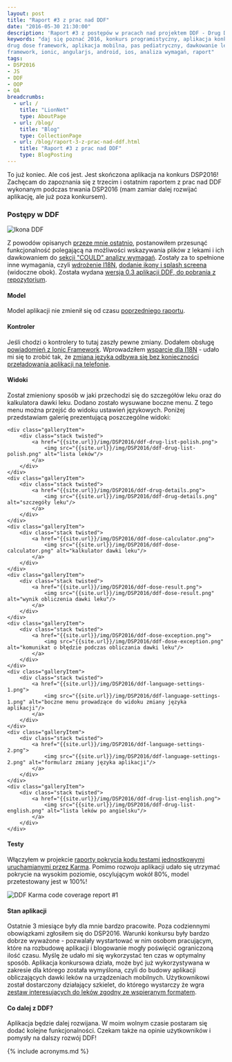 ```yaml
---
layout: post
title: "Raport #3 z prac nad DDF"
date: "2016-05-30 21:30:00"
description: 'Raport #3 z postępów w pracach nad projektem DDF - Drug Dose Framework'
keywords: "daj się poznać 2016, konkurs programistyczny, aplikacja konkursowa,
drug dose framework, aplikacja mobilna, pas pediatryczny, dawkowanie leków, 
framework, ionic, angularjs, android, ios, analiza wymagań, raport"
tags:
- DSP2016
- JS
- DDF
- OOP
- QA
breadcrumbs:
  - url: /
    title: "LionNet"
    type: AboutPage
  - url: /blog/
    title: "Blog"
    type: CollectionPage
  - url: /blog/raport-3-z-prac-nad-ddf.html
    title: "Raport #3 z prac nad DDF"
    type: BlogPosting
---
```


To już koniec. Ale coś jest. Jest skończona aplikacja na konkurs DSP2016! Zachęcam
do zapoznania się z trzecim i ostatnim raportem z prac nad DDF wykonanym podczas
trwania DSP2016 (mam zamiar dalej rozwijać aplikację, ale już poza konkursem).

### Postępy w DDF

![Ikona DDF][12]

Z powodów opisanych [przeze mnie ostatnio][1], postanowiłem przesunąć funkcjonalność
polegającą na możliwości wskazywania plików z lekami i ich dawkowaniem do [sekcji
"COULD" analizy wymagań][2]. Zostały za to spełnione inne wymagania, czyli 
[wdrożenie I18N][3], [dodanie ikony i splash screena][4] (widoczne obok).
Została wydana [wersja 0.3 aplikacji DDF, do pobrania z repozytorium][9].

#### Model

Model aplikacji nie zmienił się od czasu [poprzedniego raportu][5].

#### Kontroler

Jeśli chodzi o kontrolery to tutaj zaszły pewne zmiany. Dodałem obsługę [powiadomień 
z Ionic Framework][6]. Wprowadziłem [wsparcie dla I18N][3] - udało mi się to 
zrobić tak, że [zmiana języka odbywa się bez konieczności przeładowania aplikacji 
na telefonie][7].

#### Widoki

Został zmieniony sposób w jaki przechodzi się do szczegółów leku oraz do kalkulatora
dawki leku. Dodano zostało wysuwane boczne menu. Z tego menu można przejść do 
widoku ustawień językowych. Poniżej przedstawiam galerię prezentującą poszczególne
widoki:

<div class="gallery">

    <div class="galleryItem">
        <div class="stack twisted">
            <a href="{{site.url}}/img/DSP2016/ddf-drug-list-polish.png">
                <img src="{{site.url}}/img/DSP2016/ddf-drug-list-polish.png" alt="lista leków"/>
            </a>
        </div>
    </div>
    <div class="galleryItem">
        <div class="stack twisted">
            <a href="{{site.url}}/img/DSP2016/ddf-drug-details.png">
                <img src="{{site.url}}/img/DSP2016/ddf-drug-details.png" alt="szczegóły leku"/>
            </a>
        </div>
    </div>
    <div class="galleryItem">
        <div class="stack twisted">
            <a href="{{site.url}}/img/DSP2016/ddf-dose-calculator.png">
                <img src="{{site.url}}/img/DSP2016/ddf-dose-calculator.png" alt="kalkulator dawki leku"/>
            </a>
        </div>
    </div>
    <div class="galleryItem">
        <div class="stack twisted">
            <a href="{{site.url}}/img/DSP2016/ddf-dose-result.png">
                <img src="{{site.url}}/img/DSP2016/ddf-dose-result.png" alt="wynik obliczenia dawki leku"/>
            </a>
        </div>
    </div>
    <div class="galleryItem">
        <div class="stack twisted">
            <a href="{{site.url}}/img/DSP2016/ddf-dose-exception.png">
                <img src="{{site.url}}/img/DSP2016/ddf-dose-exception.png" alt="komunikat o błędzie podczas obliczania dawki leku"/>
            </a>
        </div>
    </div>
    <div class="galleryItem">
        <div class="stack twisted">
            <a href="{{site.url}}/img/DSP2016/ddf-language-settings-1.png">
                <img src="{{site.url}}/img/DSP2016/ddf-language-settings-1.png" alt="boczne menu prowadzące do widoku zmiany języka aplikacji"/>
            </a>
        </div>
    </div>
    <div class="galleryItem">
        <div class="stack twisted">
            <a href="{{site.url}}/img/DSP2016/ddf-language-settings-2.png">
                <img src="{{site.url}}/img/DSP2016/ddf-language-settings-2.png" alt="formularz zmiany języka aplikacji"/>
            </a>
        </div>
    </div>
    <div class="galleryItem">
        <div class="stack twisted">
            <a href="{{site.url}}/img/DSP2016/ddf-drug-list-english.png">
                <img src="{{site.url}}/img/DSP2016/ddf-drug-list-english.png" alt="lista leków po angielsku"/>
            </a>
        </div>
    </div>
</div>

#### Testy

Włączyłem w projekcie [raporty pokrycia kodu testami jednostkowymi uruchamianymi
przez Karma][8]. Pomimo rozwoju aplikacji udało się utrzymać pokrycie na wysokim
poziomie, oscylującym wokół 80%, model przetestowany jest w 100%!

![DDF Karma code coverage report #1][11]

#### Stan aplikacji

Ostatnie 3 miesiące były dla mnie bardzo pracowite. Poza codziennymi obowiązkami
zgłosiłem się do DSP2016. Warunki konkursu były bardzo dobrze wyważone - pozwalały
wystartować w nim osobom pracującym, które na rozbudowę aplikacji i blogowanie
mogły poświęcić ograniczoną ilość czasu. Myślę że udało mi się wykorzystać ten 
czas w optymalny sposób. Aplikacja konkursowa działa, może być już wykorzystywana
w zakresie dla którego została wymyślona, czyli do budowy aplikacji obliczających dawki
leków na urządzeniach mobilnych. Użytkownikowi został dostarczony działający
szkielet, do którego wystarczy że wgra [zestaw interesujących do leków zgodny ze
wspieranym formatem][10]. 

#### Co dalej z DDF?

Aplikacja będzie dalej rozwijana. W moim wolnym czasie
postaram się dodać kolejne funkcjonalności. Czekam także na opinie użytkowników
i pomysły na dalszy rozwój DDF!

[1]: {{site.url}}/2016/05/28/szewc-ze-starym-smartfonem-chodzi.html
[2]: {{site.url}}/2016/04/29/podroz-na-wschod-roadmap-z-moscow.html
[3]: {{site.url}}/2016/04/26/i18n-z-angularjs-gettext.html
[4]: {{site.url}}/2016/05/26/ikony-i-splash-screen-aplikacji-w-ionic-framework.html
[5]: {{site.url}}/2016/04/14/raport-2-z-prac-nad-ddf.html
[6]: {{site.url}}/2016/04/19/powiadomienia-w-ionic-framework.html
[7]: {{site.url}}/2016/05/10/zmiana-jezyka-on-the-fly-w-ionic-i-angular-gettext.html
[8]: {{site.url}}/2016/05/18/code-coverage-w-karma.html
[9]: https://github.com/maciejlew/drug-dose-framework/releases/tag/v0.3.0
[10]: {{site.url}}/2016/03/12/format-opisu-lekow-w-ddf.html
[11]: {{site.url}}/img/DSP2016/ddf-code-coverage-1.png
[12]: {{site.url}}/img/DSP2016/icon.png

{% include acronyms.md %}